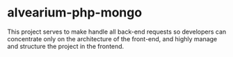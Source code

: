 # alvearium-php-mongo
This project serves to make handle all back-end requests so developers can concentrate only on the architecture of the front-end, and highly manage and structure the project in the frontend.
